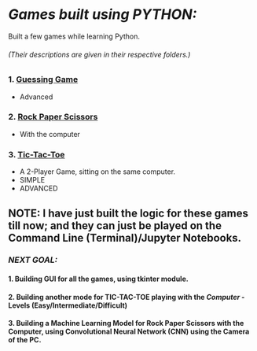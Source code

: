 # *Games built using PYTHON:*
Built a few games while learning Python.
###### (*Their descriptions are given in their respective folders.*)

### 1. [Guessing Game](https://github.com/tusharnankani/GamesBuiltUsingPython/tree/master/Guessing_Game) 
* Advanced
### 2. [Rock Paper Scissors](https://github.com/tusharnankani/GamesBuiltUsingPython/tree/master/RockPaperScissors_Game)
* With the computer
### 3. [Tic-Tac-Toe](https://github.com/tusharnankani/GamesBuiltUsingPython/tree/master/TicTacToe_Game)
* A 2-Player Game, sitting on the same computer.
* SIMPLE
* ADVANCED

##
## NOTE: I have just built the logic for these games till now; and they can just be played on the Command Line (Terminal)/Jupyter Notebooks.
### *NEXT GOAL:*
#### 1. Building GUI for all the games, using tkinter module.
#### 2. Building another mode for TIC-TAC-TOE playing with the *Computer* - Levels (Easy/Intermediate/Difficult) 
#### 3. Building a Machine Learning Model for Rock Paper Scissors with the Computer, using Convolutional Neural Network (CNN) using the Camera of the PC.
